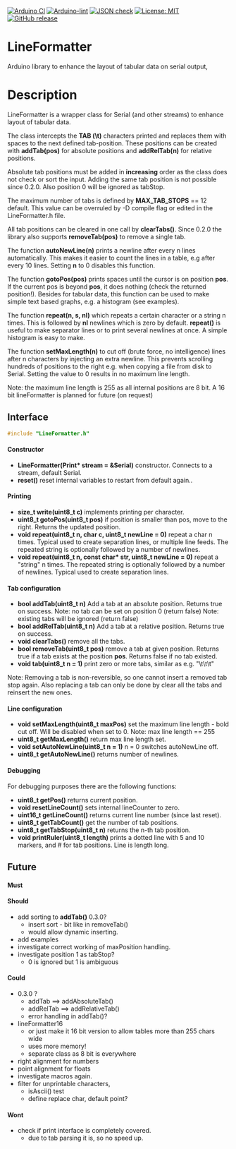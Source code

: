 
[![Arduino CI](https://github.com/RobTillaart/LineFormatter/workflows/Arduino%20CI/badge.svg)](https://github.com/marketplace/actions/arduino_ci)
[![Arduino-lint](https://github.com/RobTillaart/LineFormatter/actions/workflows/arduino-lint.yml/badge.svg)](https://github.com/RobTillaart/LineFormatter/actions/workflows/arduino-lint.yml)
[![JSON check](https://github.com/RobTillaart/LineFormatter/actions/workflows/jsoncheck.yml/badge.svg)](https://github.com/RobTillaart/LineFormatter/actions/workflows/jsoncheck.yml)
[![License: MIT](https://img.shields.io/badge/license-MIT-green.svg)](https://github.com/RobTillaart/LineFormatter/blob/master/LICENSE)
[![GitHub release](https://img.shields.io/github/release/RobTillaart/LineFormatter.svg?maxAge=3600)](https://github.com/RobTillaart/LineFormatter/releases)


# LineFormatter

Arduino library to enhance the layout of tabular data on serial output,


# Description

LineFormatter is a wrapper class for Serial (and other streams) to enhance 
layout of tabular data.

The class intercepts the **TAB (\t)** characters printed and replaces them with spaces to
the next defined tab-position. These positions can be created with **addTab(pos)** 
for absolute positions and **addRelTab(n)** for relative positions.

Absolute tab positions must be added in **increasing** order as the class does not
check or sort the input. Adding the same tab position is not possible since 0.2.0.
Also position 0 will be ignored as tabStop.

The maximum number of tabs is defined by **MAX_TAB_STOPS** == 12 default. 
This value can be overruled by -D compile flag or edited in the LineFormatter.h file.

All tab positions can be cleared in one call by **clearTabs()**.
Since 0.2.0 the library also supports **removeTab(pos)** to remove a single tab.

The function **autoNewLine(n)** prints a newline after every n lines automatically. 
This makes it easier to count the lines in a table, e.g after every 10 lines.
Setting **n** to 0 disables this function.

The function **gotoPos(pos)** prints spaces until the cursor is on position **pos**.
If the current pos is beyond **pos**, it does nothing (check the returned position!).
Besides for tabular data, this function can be used to make simple text based 
graphs, e.g. a histogram (see examples).

The function **repeat(n, s, nl)** which repeats a certain character or a string n times.
This is followed by **nl** newlines which is zero by default.
**repeat()** is useful to make separator lines or to print several newlines at once.
A simple histogram is easy to make.

The function **setMaxLength(n)** to cut off (brute force, no intelligence) lines 
after n characters by injecting an extra newline. This prevents scrolling hundreds
of positions to the right e.g. when copying a file from disk to Serial. 
Setting the value to 0 results in no maximum line length.

Note: the maximum line length is 255 as all internal positions are 8 bit.
A 16 bit lineFormatter is planned for future (on request)


## Interface

```cpp
#include "LineFormatter.h"
```

#### Constructor

- **LineFormatter(Print\* stream = &Serial)** constructor.
Connects to a stream, default Serial.
- **reset()** reset internal variables to restart from default again..


#### Printing

- **size_t write(uint8_t c)** implements printing per character.
- **uint8_t gotoPos(uint8_t pos)** if position is smaller than pos, move to the right.
Returns the updated position.
- **void repeat(uint8_t n, char c, uint8_t newLine = 0)** repeat a char n times.
Typical used to create separation lines, or multiple line feeds.
The repeated string is optionally followed by a number of newlines.
- **void repeat(uint8_t n, const char\* str, uint8_t newLine = 0)** repeat a "string" n times.
The repeated string is optionally followed by a number of newlines.
Typical used to create separation lines.


#### Tab configuration

- **bool addTab(uint8_t n)** Add a tab at an absolute position. 
Returns true on success.
Note: no tab can be set on position 0 (return false)
Note: existing tabs will be ignored (return false)
- **bool addRelTab(uint8_t n)** Add a tab at a relative position. 
Returns true on success.
- **void clearTabs()** remove all the tabs.
- **bool removeTab(uint8_t pos)** remove a tab at given position.
Returns true if a tab exists at the position **pos**.
Returns false if no tab existed.
- **void tab(uint8_t n = 1)** print zero or more tabs, similar as e.g. "\t\t\t"

Note: 
Removing a tab is non-reversible, so one cannot insert a removed tab stop again.
Also replacing a tab can only be done by clear all the tabs and reinsert the new ones.


#### Line configuration

- **void setMaxLength(uint8_t maxPos)** set the maximum line length - bold cut off.
Will be disabled when set to 0.
Note: max line length == 255
- **uint8_t getMaxLength()** return max line length set.
- **void setAutoNewLine(uint8_t n = 1)** n = 0 switches autoNewLine off.
- **uint8_t getAutoNewLine()** returns number of newlines.


#### Debugging

For debugging purposes there are the following functions:

- **uint8_t getPos()** returns current position.
- **void resetLineCount()** sets internal lineCounter to zero.
- **uint16_t getLineCount()** returns current line number (since last reset).
- **uint8_t getTabCount()** get the number of tab positions.
- **uint8_t getTabStop(uint8_t n)** returns the n-th tab position.
- **void printRuler(uint8_t length)** prints a dotted line with 5 and 10 markers, and # for tab positions.
Line is length long.


## Future

#### Must


#### Should

- add sorting to **addTab()**  0.3.0?
  - insert sort - bit like in removeTab()
  - would allow dynamic inserting.
- add examples
- investigate correct working of maxPosition handling.
- investigate position 1 as tabStop?
  - 0 is ignored but 1 is ambiguous


#### Could

- 0.3.0 ?
  - addTab ==> addAbsoluteTab()
  - addRelTab ==> addRelativeTab()
  - error handling in addTab()?
- lineFormatter16
  - or just make it 16 bit version to allow tables more than 255 chars wide
  - uses more memory!
  - separate class as 8 bit is everywhere
- right alignment for numbers
- point alignment for floats
- investigate macros again.
- filter for unprintable characters,
  - isAscii() test
  - define replace char, default point?
  

#### Wont

- check if print interface is completely covered.
  - due to tab parsing it is, so no speed up.


